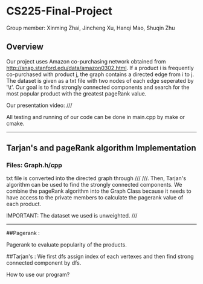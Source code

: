 # CS225-Final-Project
Group member: Xinming Zhai, Jincheng Xu, Hanqi Mao, Shuqin Zhu

## Overview
Our project uses Amazon co-purchasing network obtained from http://snap.stanford.edu/data/amazon0302.html. If a product i is frequently co-purchased with product j, the graph contains a directed edge from i to j. The dataset is given as a txt file with two nodes of each edge seperated by '\t'. Our goal is to find strongly connected components and search for the most popular product with the greatest pageRank value.

Our presentation video: ///

All testing and running of our code can be done in main.cpp by make or cmake.

- - - -
## Tarjan's and pageRank algorithm Implementation
### Files: Graph.h/cpp
txt file is converted into the directed graph through /// ///. Then, Tarjan's algorithm can be used to find the strongly connected components. We combine the pageRank algorithm into the Graph Class because it needs to have access to the private members to calculate the pagerank value of each product.

IMPORTANT: The dataset we used is unweighted. ///
- - - -
##Pagerank : 

 Pagerank to evaluate popularity of the products.


##Tarjan's : 
  We first dfs assign index of each vertexes and then find strong connected component by dfs.
  
How to use our program?

